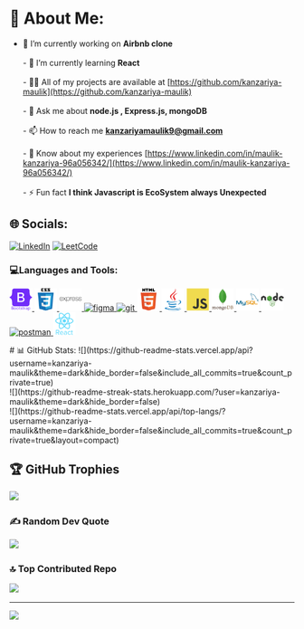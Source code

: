 # 💫 About Me:
- 🔭 I’m currently working on **Airbnb clone**<br><br>- 🌱 I’m currently learning **React**<br><br>- 👨‍💻 All of my projects are available at [https://github.com/kanzariya-maulik](https://github.com/kanzariya-maulik)<br><br>- 💬 Ask me about **node.js , Express.js, mongoDB**<br><br>- 📫 How to reach me **kanzariyamaulik9@gmail.com**<br><br>- 📄 Know about my experiences [https://www.linkedin.com/in/maulik-kanzariya-96a056342/](https://www.linkedin.com/in/maulik-kanzariya-96a056342/)<br><br>- ⚡ Fun fact **I think Javascript is EcoSystem always Unexpected**


## 🌐 Socials:
[![LinkedIn](https://img.shields.io/badge/LinkedIn-%230077B5.svg?logo=linkedin&logoColor=white)](https://linkedin.com/in//maulik-kanzariya-96a056342)
[![LeetCode](https://img.shields.io/badge/LeetCode-%230077B5.svg?logo=LeetCode&logoColor=black)](https://leetcode.com/u/9BxatLryFU/)

<h3 align="left">💻Languages and Tools:</h3>
<p align="left"> <a href="https://getbootstrap.com" target="_blank" rel="noreferrer"> <img src="https://raw.githubusercontent.com/devicons/devicon/master/icons/bootstrap/bootstrap-plain-wordmark.svg" alt="bootstrap" width="40" height="40"/> </a> <a href="https://www.w3schools.com/css/" target="_blank" rel="noreferrer"> <img src="https://raw.githubusercontent.com/devicons/devicon/master/icons/css3/css3-original-wordmark.svg" alt="css3" width="40" height="40"/> </a> <a href="https://expressjs.com" target="_blank" rel="noreferrer"> <img src="https://raw.githubusercontent.com/devicons/devicon/master/icons/express/express-original-wordmark.svg" alt="express" width="40" height="40"/> </a> <a href="https://www.figma.com/" target="_blank" rel="noreferrer"> <img src="https://www.vectorlogo.zone/logos/figma/figma-icon.svg" alt="figma" width="40" height="40"/> </a> <a href="https://git-scm.com/" target="_blank" rel="noreferrer"> <img src="https://www.vectorlogo.zone/logos/git-scm/git-scm-icon.svg" alt="git" width="40" height="40"/> </a> <a href="https://www.w3.org/html/" target="_blank" rel="noreferrer"> <img src="https://raw.githubusercontent.com/devicons/devicon/master/icons/html5/html5-original-wordmark.svg" alt="html5" width="40" height="40"/> </a> <a href="https://www.java.com" target="_blank" rel="noreferrer"> <img src="https://raw.githubusercontent.com/devicons/devicon/master/icons/java/java-original.svg" alt="java" width="40" height="40"/> </a> <a href="https://developer.mozilla.org/en-US/docs/Web/JavaScript" target="_blank" rel="noreferrer"> <img src="https://raw.githubusercontent.com/devicons/devicon/master/icons/javascript/javascript-original.svg" alt="javascript" width="40" height="40"/> </a> <a href="https://www.mongodb.com/" target="_blank" rel="noreferrer"> <img src="https://raw.githubusercontent.com/devicons/devicon/master/icons/mongodb/mongodb-original-wordmark.svg" alt="mongodb" width="40" height="40"/> </a> <a href="https://www.mysql.com/" target="_blank" rel="noreferrer"> <img src="https://raw.githubusercontent.com/devicons/devicon/master/icons/mysql/mysql-original-wordmark.svg" alt="mysql" width="40" height="40"/> </a> <a href="https://nodejs.org" target="_blank" rel="noreferrer"> <img src="https://raw.githubusercontent.com/devicons/devicon/master/icons/nodejs/nodejs-original-wordmark.svg" alt="nodejs" width="40" height="40"/> </a> <a href="https://postman.com" target="_blank" rel="noreferrer"> <img src="https://www.vectorlogo.zone/logos/getpostman/getpostman-icon.svg" alt="postman" width="40" height="40"/> </a> <a href="https://reactjs.org/" target="_blank" rel="noreferrer"> <img src="https://raw.githubusercontent.com/devicons/devicon/master/icons/react/react-original-wordmark.svg" alt="react" width="40" height="40"/> </a> </p># 📊 GitHub Stats:
![](https://github-readme-stats.vercel.app/api?username=kanzariya-maulik&theme=dark&hide_border=false&include_all_commits=true&count_private=true)<br/>
![](https://github-readme-streak-stats.herokuapp.com/?user=kanzariya-maulik&theme=dark&hide_border=false)<br/>
![](https://github-readme-stats.vercel.app/api/top-langs/?username=kanzariya-maulik&theme=dark&hide_border=false&include_all_commits=true&count_private=true&layout=compact)

## 🏆 GitHub Trophies
![](https://github-profile-trophy.vercel.app/?username=kanzariya-maulik&theme=dark&no-frame=false&no-bg=false&margin-w=4)

### ✍️ Random Dev Quote
![](https://quotes-github-readme.vercel.app/api?type=vetical&theme=dark)

### 🔝 Top Contributed Repo
![](https://github-contributor-stats.vercel.app/api?username=kanzariya-maulik&limit=5&theme=dark&combine_all_yearly_contributions=true)

---
[![](https://visitcount.itsvg.in/api?id=kanzariya-maulik&icon=0&color=0)](https://visitcount.itsvg.in)

<!-- Proudly created with GPRM ( https://gprm.itsvg.in ) -->
